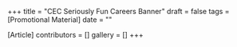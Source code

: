 +++
title = "CEC Seriously Fun Careers Banner"
draft = false
tags = [Promotional Material]
date = ""

[Article]
contributors = []
gallery = []
+++